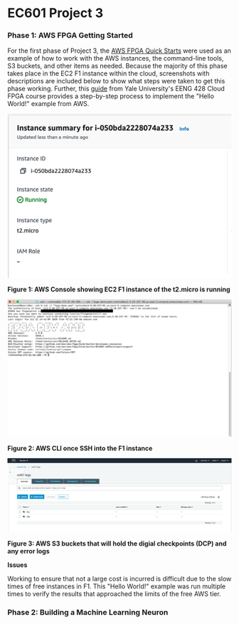 # EC601 Project 3

### Phase 1: AWS FPGA Getting Started

For the first phase of Project 3, the [AWS FPGA Quick Starts](https://github.com/aws/aws-fpga#quickstarts) were used as an example of how to work with the AWS instances, the command-line tools, S3 buckets, and other items as needed. Because the majority of this phase takes place in the EC2 F1 instance within the cloud, screenshots with descriptions are included below to show what steps were taken to get this phase working. Further, this [guide](https://caslab.csl.yale.edu/courses/EENG428/19-20a/tutorials/getting_started_hello_world.pdf) from Yale University's EENG 428 Cloud FPGA course provides a step-by-step process to implement the "Hello World!" example from AWS.

![t2.micro](phase_1/images/screenshot1.png)

**Figure 1: AWS Console showing EC2 F1 instance of the t2.micro is running**

![t2.micro](phase_1/images/screenshot2.png)

**Figure 2: AWS CLI once SSH into the F1 instance**

![t2.micro](phase_1/images/screenshot3.png)

**Figure 3: AWS S3 buckets that will hold the digial checkpoints (DCP) and any error logs**

**Issues**

Working to ensure that not a large cost is incurred is difficult due to the slow times of free instances in F1. This "Hello World!" example was run multiple times to verify the results that approached the limits of the free AWS tier.

### Phase 2: Building a Machine Learning Neuron
